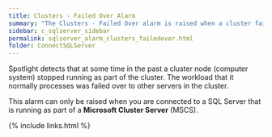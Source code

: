```yaml
---
title: ﻿Clusters - Failed Over Alarm
summary: "The Clusters - Failed Over alarm is raised when a cluster fails over."
sidebar: c_sqlserver_sidebar
permalink: sqlserver_alarm_clusters_failedover.html
folder: ConnectSQLServer
---
```



Spotlight detects that at some time in the past a cluster node (computer system) stopped running as part of the cluster. The workload that it normally processes was failed over to other servers in the cluster.

This alarm can only be raised when you are connected to a SQL Server that is running as part of a **Microsoft  Cluster Server** (MSCS).

{% include links.html %}
